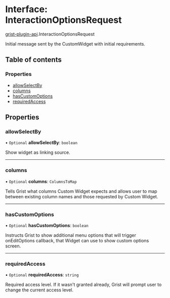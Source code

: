 # Interface: InteractionOptionsRequest

[grist-plugin-api](../modules/grist_plugin_api.md).InteractionOptionsRequest

Initial message sent by the CustomWidget with initial requirements.

## Table of contents

### Properties

- [allowSelectBy](grist_plugin_api.InteractionOptionsRequest.md#allowselectby)
- [columns](grist_plugin_api.InteractionOptionsRequest.md#columns)
- [hasCustomOptions](grist_plugin_api.InteractionOptionsRequest.md#hascustomoptions)
- [requiredAccess](grist_plugin_api.InteractionOptionsRequest.md#requiredaccess)

## Properties

### allowSelectBy

• `Optional` **allowSelectBy**: `boolean`

Show widget as linking source.

___

### columns

• `Optional` **columns**: `ColumnsToMap`

Tells Grist what columns Custom Widget expects and allows user to map between existing column names
and those requested by Custom Widget.

___

### hasCustomOptions

• `Optional` **hasCustomOptions**: `boolean`

Instructs Grist to show additional menu options that will trigger onEditOptions callback, that Widget
can use to show custom options screen.

___

### requiredAccess

• `Optional` **requiredAccess**: `string`

Required access level. If it wasn't granted already, Grist will prompt user to change the current access
level.
